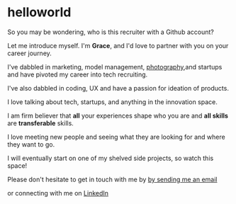 # helloworld
<html>
  <p> So you may be wondering, who is this recruiter with a Github account? </p>
  <p> Let me introduce myself. I'm <b>Grace</b>, and I'd love to partner with you on your career journey. </p>
<p>I've dabbled in marketing, model management, <a href="http://www.gracelauphoto.com">photography</a>,and startups and have pivoted my career into tech recruiting.</p>
  <p>I've also dabbled in coding, UX and have a passion for ideation of products. </p>
  <p> I love talking about tech, startups, and anything in the innovation space. </p>
  <p>I am firm believer that <b> all</b> your experiences shape who you are and <b>all skills</b> are <strong>transferable</strong> skills. </p>
<p>I love meeting new people and seeing what they are looking for and where they want to go.</p>
  <p> I will eventually start on one of my shelved side projects, so watch this space!</p>
  
<p>Please don't hesitate to get in touch with me by <a href="mailto:grace.lau@sisystems.com">by sending me an email</a> </p>
  <p> or connecting with me on <a href="http://www.linkedin.com/in/gracekylau"> LinkedIn </a>
